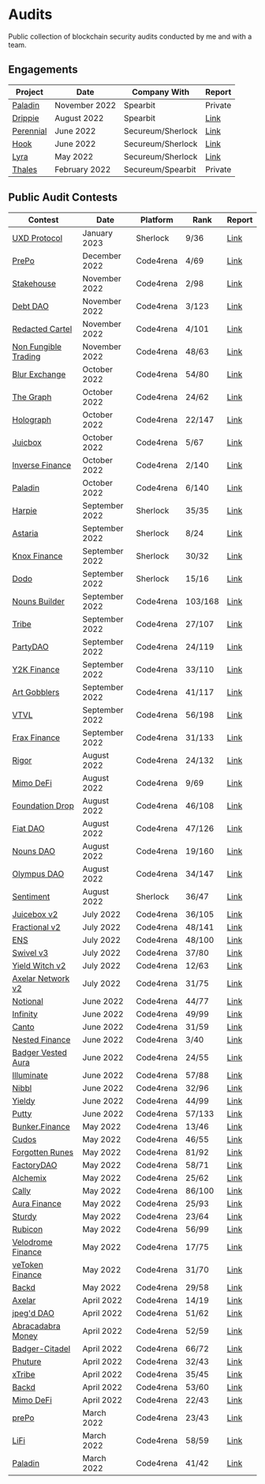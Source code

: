 # Audits
Public collection of blockchain security audits conducted by me and with a team.

## Engagements
| Project | Date | Company With | Report |
| --- | --- | --- | --- |
| [Paladin](https://paladin.vote/) | November 2022 | Spearbit | Private |
| [Drippie](https://www.optimism.io/) | August 2022 | Spearbit | [Link](https://github.com/spearbit/portfolio/blob/master/pdfs/OptimismDrippie-Spearbit-Security-Review.pdf) |
| [Perennial](https://perennial.finance/) | June 2022 | Secureum/Sherlock | [Link](https://github.com/sherlock-protocol/sherlock-reports/blob/main/audits/2022.12.02%20-%20Final%20-%20Perennial%20November%20Update%20Audit%20Report.pdf) |
| [Hook](https://www.hook.xyz/) | June 2022 | Secureum/Sherlock | [Link](https://github.com/sherlock-protocol/sherlock-reports/blob/main/audits/2022.06.30%20-%20Final%20-%20Hook%20Audit%20Report.pdf) |
| [Lyra](https://www.lyra.finance/) | May 2022 | Secureum/Sherlock | [Link](https://github.com/sherlock-protocol/sherlock-reports/blob/main/audits/2022.06.27%20-%20Final%20-%20Lyra%20Audit%20Report.pdf) |
| [Thales](https://thalesmarket.io/) | February 2022 | Secureum/Spearbit | Private |

## Public Audit Contests
| Contest | Date | Platform | Rank | Report |
| --- | --- | --- | --- | --- |
| [UXD Protocol](https://uxd.fi/) | January 2023 | Sherlock | 9/36 | [Link](https://app.sherlock.xyz/audits/contests/33) |
| [PrePo](https://prepo.io/) | December 2022 | Code4rena | 4/69 | [Link](https://code4rena.com/reports/2022-12-prepo/) |
| [Stakehouse](https://docs.joinstakehouse.com/protocol/learn/Stakehouse) | November 2022 | Code4rena | 2/98 | [Link](https://code4rena.com/reports/2022-11-stakehouse/) |
| [Debt DAO](https://debtdao.finance/#/mainnet/market) | November 2022 | Code4rena | 3/123 | [Link](https://code4rena.com/reports/2022-11-debtdao/) |
| [Redacted Cartel](https://redacted.finance/) | November 2022 | Code4rena | 4/101 | [Link](https://code4rena.com/reports/2022-11-redactedcartel/) |
| [Non Fungible Trading](https://blur.io/) | November 2022 | Code4rena | 48/63 | [Link](https://code4rena.com/reports/2022-11-non-fungible/) |
| [Blur Exchange](https://blur.io/) | October 2022 | Code4rena | 54/80 | [Link](https://code4rena.com/reports/2022-10-blur/) |
| [The Graph](https://thegraph.com/en/) | October 2022 | Code4rena | 24/62 | [Link](https://code4rena.com/reports/2022-10-thegraph/) |
| [Holograph](https://www.holograph.xyz/) | October 2022 | Code4rena | 22/147 | [Link](https://code4rena.com/reports/2022-10-holograph/) |
| [Juicbox](https://juicebox.money/) | October 2022 | Code4rena | 5/67 | [Link](https://code4rena.com/reports/2022-10-juicebox/) |
| [Inverse Finance](https://www.inverse.finance/) | October 2022 | Code4rena | 2/140 | [Link](https://code4rena.com/reports/2022-10-inverse/) |
| [Paladin](https://paladin.vote/#/) | October 2022 | Code4rena | 6/140 | [Link](https://code4rena.com/reports/2022-10-paladin/) |
| [Harpie](https://harpie.io/) | September 2022 | Sherlock | 35/35 | [Link](https://app.sherlock.xyz/audits/contests/3) |
| [Astaria](https://astaria.xyz/) | September 2022 | Sherlock | 8/24 | [Link](https://app.sherlock.xyz/audits/contests/4) |
| [Knox Finance](https://www.knox-networks.com/) | September 2022 | Sherlock | 30/32 | [Link](https://app.sherlock.xyz/audits/contests/8) |
| [Dodo](https://dodoex.io/) | September 2022 | Sherlock | 15/16 | [Link](https://app.sherlock.xyz/audits/contests/21) |
| [Nouns Builder](https://nouns.wtf/) | September 2022 | Code4rena | 103/168 | [Link](https://code4rena.com/reports/2022-09-nouns-builder/) |
| [Tribe](https://fei.money/) | September 2022 | Code4rena | 27/107 | [Link](https://code4rena.com/reports/2022-09-tribe/) |
| [PartyDAO](https://party.mirror.xyz/) | September 2022 | Code4rena | 24/119 | [Link](https://code4rena.com/reports/2022-09-party/) |
| [Y2K Finance](https://www.y2k.finance/) | September 2022 | Code4rena | 33/110 | [Link](https://code4rena.com/reports/2022-09-y2k-finance/) |
| [Art Gobblers](https://artgobblers.com/) | September 2022 | Code4rena | 41/117 | [Link](https://code4rena.com/reports/2022-09-artgobblers/) |
| [VTVL](https://vtvl.io/) | September 2022 | Code4rena | 56/198 | [Link](https://code4rena.com/reports/2022-09-vtvl/) |
| [Frax Finance](https://frax.finance/) | September 2022 | Code4rena | 31/133 | [Link](https://code4rena.com/reports/2022-09-frax/) |
| [Rigor](https://rigor.build/) | August 2022 | Code4rena | 24/132 | [Link](https://code4rena.com/reports/2022-08-rigor/) |
| [Mimo DeFi](https://mimo.capital/) | August 2022 | Code4rena | 9/69 | [Link](https://code4rena.com/reports/2022-08-mimo/) |
| [Foundation Drop](https://foundation.app/) | August 2022 | Code4rena | 46/108 | [Link](https://code4rena.com/reports/2022-08-foundation/) |
| [Fiat DAO](https://fiatdao.com/) | August 2022 | Code4rena | 47/126 | [Link](https://code4rena.com/reports/2022-08-fiatdao/) |
| [Nouns DAO](https://nouns.wtf/) | August 2022 | Code4rena | 19/160 | [Link](https://code4rena.com/reports/2022-08-nounsdao/) |
| [Olympus DAO](https://www.olympusdao.finance/) | August 2022 | Code4rena | 34/147 | [Link](https://code4rena.com/reports/2022-08-olympus/) |
| [Sentiment](https://santiment.net/) | August 2022 | Sherlock | 36/47 | [Link](https://app.sherlock.xyz/audits/contests/1) |
| [Juicebox v2](https://juicebox.money/) | July 2022 | Code4rena | 36/105 | [Link](https://code4rena.com/reports/2022-07-juicebox/) |
| [Fractional v2](https://fractional.art/) | July 2022 | Code4rena | 48/141 | [Link](https://code4rena.com/reports/2022-07-fractional/) |
| [ENS](https://ens.domains/) | July 2022 | Code4rena | 48/100 | [Link](https://code4rena.com/reports/2022-07-ens/) |
| [Swivel v3](https://swivel.finance/) | July 2022 | Code4rena | 37/80 | [Link](https://code4rena.com/reports/2022-07-swivel/) |
| [Yield Witch v2](https://yieldprotocol.com/) | July 2022 | Code4rena | 12/63 | [Link](https://code4rena.com/reports/2022-07-yield/) |
| [Axelar Network v2](https://axelar.network/) | July 2022 | Code4rena | 31/75 | [Link](https://code4rena.com/reports/2022-07-axelar/) |
| [Notional](https://www.notional.finance/) | June 2022 | Code4rena | 44/77 | [Link](https://code4rena.com/reports/2022-06-notional-coop/) |
| [Infinity](https://infinitycrypto.com/) | June 2022 | Code4rena | 49/99 | [Link](https://code4rena.com/reports/2022-06-infinity/) |
| [Canto](https://canto.io/) | June 2022 | Code4rena | 31/59 | [Link](https://code4rena.com/reports/2022-06-canto/) |
| [Nested Finance](https://nested.fi/) | June 2022 | Code4rena | 3/40 | [Link](https://code4rena.com/reports/2022-06-nested/) |
| [Badger Vested Aura](https://app.badger.com/) | June 2022 | Code4rena | 24/55 | [Link](https://code4rena.com/reports/2022-06-badger/) |
| [Illuminate](https://illuminate.finance/) | June 2022 | Code4rena | 57/88 | [Link](https://code4rena.com/reports/2022-06-illuminate/) |
| [Nibbl](https://nibbl.xyz/) | June 2022 | Code4rena | 32/96 | [Link](https://code4rena.com/reports/2022-06-nibbl/) |
| [Yieldy](https://yieldly.finance/) | June 2022 | Code4rena | 44/99 | [Link](https://code4rena.com/reports/2022-06-yieldy/) |
| [Putty](https://www.putty.finance/) | June 2022 | Code4rena | 57/133 | [Link](https://code4rena.com/reports/2022-06-putty/) |
| [Bunker.Finance](https://t.co/NcmSR4Ve0z) | May 2022 | Code4rena | 13/46 | [Link](https://code4rena.com/reports/2022-05-bunker/) |
| [Cudos](https://www.cudos.org/) | May 2022 | Code4rena | 46/55 | [Link](https://code4rena.com/reports/2022-05-cudos/) |
| [Forgotten Runes](https://www.forgottenrunes.com/) | May 2022 | Code4rena | 81/92 | [Link](https://code4rena.com/reports/2022-05-runes/) |
| [FactoryDAO](https://www.factorydao.xyz/) | May 2022 | Code4rena | 58/71 | [Link](https://code4rena.com/reports/2022-05-factorydao/) |
| [Alchemix](https://alchemix.fi/) | May 2022 | Code4rena | 25/62 | [Link](https://code4rena.com/reports/2022-05-alchemix/) |
| [Cally](https://www.cally.finance/) | May 2022 | Code4rena | 86/100 | [Link](https://code4rena.com/reports/2022-05-cally/) |
| [Aura Finance](https://aura.finance/) | May 2022 | Code4rena | 25/93 | [Link](https://code4rena.com/reports/2022-05-aura/) |
| [Sturdy](https://sturdy.finance/) | May 2022 | Code4rena | 23/64 | [Link](https://code4rena.com/reports/2022-05-sturdy/) |
| [Rubicon](https://www.rubiconcrypto.com/) | May 2022 | Code4rena | 56/99 | [Link](https://code4rena.com/reports/2022-05-rubicon/) |
| [Velodrome Finance](https://app.velodrome.finance/) | May 2022 | Code4rena | 17/75 | [Link](https://code4rena.com/reports/2022-05-velodrome/) |
| [veToken Finance](https://vetoken.finance/) | May 2022 | Code4rena | 31/70 | [Link](https://code4rena.com/reports/2022-05-vetoken/) |
| [Backd](https://mero.finance/) | May 2022 | Code4rena | 29/58 | [Link](https://code4rena.com/reports/2022-05-backd/) |
| [Axelar](https://axelar.network/) | April 2022 | Code4rena | 14/19 | [Link](https://code4rena.com/reports/2022-03-prepo/) |
| [jpeg'd DAO](https://jpegd.io/) | April 2022 | Code4rena | 51/62  | [Link](https://code4rena.com/reports/2022-04-jpegd/) |
| [Abracadabra Money](https://abracadabra.money/) | April 2022 | Code4rena | 52/59 | [Link](https://code4rena.com/reports/2022-04-abranft/) |
| [Badger-Citadel](https://app.badger.com/) | April 2022 | Code4rena | 66/72 | [Link](https://code4rena.com/reports/2022-04-badger-citadel/) |
| [Phuture](https://www.phuture.finance/) | April 2022 | Code4rena | 32/43 | [Link](https://code4rena.com/reports/2022-04-phuture/) |
| [xTribe](https://fei.money/) | April 2022 | Code4rena | 35/45 | [Link](https://code4rena.com/reports/2022-04-xtribe/) |
| [Backd](https://mero.finance/) | April 2022 | Code4rena | 53/60 | [Link](https://code4rena.com/reports/2022-04-backd/) |
| [Mimo DeFi](https://mimo.capital/) | April 2022 | Code4rena | 22/43 | [Link](https://code4rena.com/reports/2022-04-mimo/) |
| [prePo](https://prepo.io/) | March 2022 | Code4rena | 23/43 | [Link](https://code4rena.com/reports/2022-03-prepo/) |
| [LiFi](https://li.fi/) | March 2022 | Code4rena | 58/59 | [Link](https://code4rena.com/reports/2022-03-lifinance/) |
| [Paladin](https://paladin.vote/) | March 2022 | Code4rena | 41/42 | [Link](https://code4rena.com/reports/2022-03-paladin/) |

